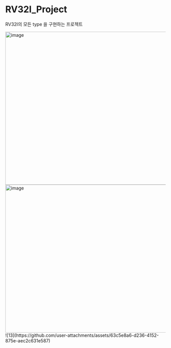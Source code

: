 # RV32I_Project

RV32I의 모든 type 을 구현하는 프로젝트

<img width="842" height="479" alt="image" src="https://github.com/user-attachments/assets/7d53dbd4-5961-459b-9f58-ea485a1cf50a" />


<img width="736" height="463" alt="image" src="https://github.com/user-attachments/assets/2c3b0d7e-e46d-4975-94a0-f45f5c979a1f" />
![13](https://github.com/user-attachments/assets/63c5e8a6-d236-4152-875e-aec2c631e587)
